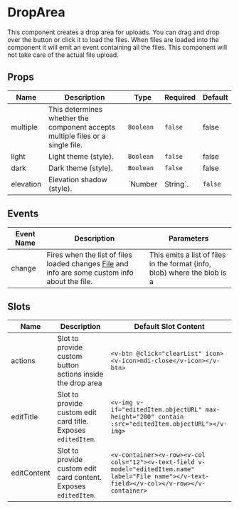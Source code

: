 # DropArea

This component creates a drop area for uploads. You can drag and drop over the button or click it to load the files. When files are loaded into the component it will emit an event containing all the files. This component will not take care of the actual file upload.

## Props

<!-- @vuese:DropArea:props:start -->
|Name|Description|Type|Required|Default|
|---|---|---|---|---|
|multiple|This determines whether the component accepts multiple files or a single file.|`Boolean`|`false`|false|
|light|Light theme (style).|`Boolean`|`false`|false|
|dark|Dark theme (style).|`Boolean`|`false`|false|
|elevation|Elevation shadow (style).|`Number|String`.|`false`|undefined|

<!-- @vuese:DropArea:props:end -->


## Events

<!-- @vuese:DropArea:events:start -->
|Event Name|Description|Parameters|
|---|---|---|
|change|Fires when the list of files loaded changes [File](https://developer.mozilla.org/en-US/docs/Web/API/File) and info are some custom info about the file.|This emits a list of files in the format {info, blob} where the blob is a|

<!-- @vuese:DropArea:events:end -->


## Slots

<!-- @vuese:DropArea:slots:start -->
|Name|Description|Default Slot Content|
|---|---|---|
|actions|Slot to provide custom button actions inside the drop area|`<v-btn @click="clearList" icon><v-icon>mdi-close</v-icon></v-btn>`|
|editTitle|Slot to provide custom edit card title. Exposes `editedItem`.|`<v-img v-if="editedItem.objectURL" max-height="200" contain :src="editedItem.objectURL"></v-img>`|
|editContent|Slot to provide custom edit card content. Exposes `editedItem`.|`<v-container><v-row><v-col cols="12"><v-text-field v-model="editedItem.name" label="File name"></v-text-field></v-col></v-row></v-container>`|

<!-- @vuese:DropArea:slots:end -->


